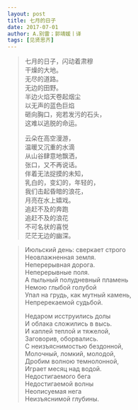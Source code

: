 ```yaml
---
layout: post
title: 七月的日子
date: 2017-07-01
author: A.别雷；郭靖媛丨译
tags: [见贤思齐]
---
```


> 七月的日子，闪动着肃穆<br>
> 干燥的大地。<br>
> 无尽的道路。<br>
> 无边的田野。<br>
> 半边火焰天卷起烟尘<br>
> 以无声的蓝色巨焰<br>
> 砸向胸口，宛若发污的石头，<br>
> 这难以逃脱的命运。<br>
>
> 云朵在高空漫游，<br>
> 温暖又沉重的水滴<br>
> 从山谷肆意地飘洒，<br>
> 张口，又不再说话。<br>
> 伴着无法捉摸的未知，<br>
> 乳白的，变幻的，年轻的，<br>
> 我们击起昏暗的浪花，<br>
> 月亮在水上嬉戏。<br>
> 追赶不及的奔跑<br>
> 追赶不及的浪花<br>
> 不可名状的喜悦<br>
> 茫茫无边的幽深。<br>

  

> Июльский день: сверкает строго<br>
> Неовлажненная земля.<br>
> Неперерывная дорога.<br>
> Неперерывные поля.<br>
> А пыльный полудневный пламень<br>
> Немою глыбой голубой<br>
> Упал на грудь, как мутный камень,<br>
> Непререкаемой судьбой.<br>
>
> Недаром исструились долы<br>
> И облака сложились в высь.<br>
> И каплей теплой и тяжелой,<br>
> Заговорив, оборвались.<br>
> С неизъяснимостью бездонной,<br>
> Молочный, ломкий, молодой,<br>
> Дробим волною темнолонной,<br>
> Играет месяц над водой.<br>
> Недостигаемого бега<br>
> Недостигаемой волны<br>
> Неописуемая нега<br>
> Неизъяснимой глубины.<br>
